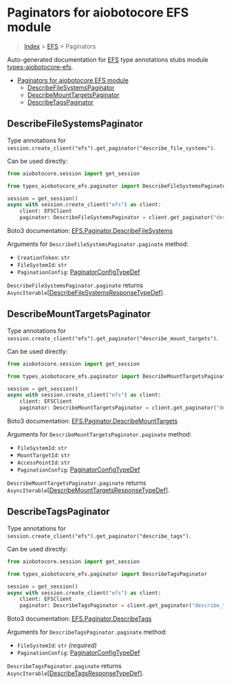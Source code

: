 <a id="paginators-for-aiobotocore-efs-module"></a>

# Paginators for aiobotocore EFS module

> [Index](..) > [EFS](.) > Paginators

Auto-generated documentation for
[EFS](https://boto3.amazonaws.com/v1/documentation/api/latest/reference/services/efs.html#EFS)
type annotations stubs module
[types-aiobotocore-efs](https://pypi.org/project/types-aiobotocore-efs/).

- [Paginators for aiobotocore EFS module](#paginators-for-aiobotocore-efs-module)
  - [DescribeFileSystemsPaginator](#describefilesystemspaginator)
  - [DescribeMountTargetsPaginator](#describemounttargetspaginator)
  - [DescribeTagsPaginator](#describetagspaginator)

<a id="describefilesystemspaginator"></a>

## DescribeFileSystemsPaginator

Type annotations for
`session.create_client("efs").get_paginator("describe_file_systems")`.

Can be used directly:

```python
from aiobotocore.session import get_session

from types_aiobotocore_efs.paginator import DescribeFileSystemsPaginator

session = get_session()
async with session.create_client("efs") as client:
    client: EFSClient
    paginator: DescribeFileSystemsPaginator = client.get_paginator("describe_file_systems")
```

Boto3 documentation:
[EFS.Paginator.DescribeFileSystems](https://boto3.amazonaws.com/v1/documentation/api/latest/reference/services/efs.html#EFS.Paginator.DescribeFileSystems)

Arguments for `DescribeFileSystemsPaginator.paginate` method:

- `CreationToken`: `str`
- `FileSystemId`: `str`
- `PaginationConfig`:
  [PaginatorConfigTypeDef](./type_defs.md#paginatorconfigtypedef)

`DescribeFileSystemsPaginator.paginate` returns
`AsyncIterable`\[[DescribeFileSystemsResponseTypeDef](./type_defs.md#describefilesystemsresponsetypedef)\].

<a id="describemounttargetspaginator"></a>

## DescribeMountTargetsPaginator

Type annotations for
`session.create_client("efs").get_paginator("describe_mount_targets")`.

Can be used directly:

```python
from aiobotocore.session import get_session

from types_aiobotocore_efs.paginator import DescribeMountTargetsPaginator

session = get_session()
async with session.create_client("efs") as client:
    client: EFSClient
    paginator: DescribeMountTargetsPaginator = client.get_paginator("describe_mount_targets")
```

Boto3 documentation:
[EFS.Paginator.DescribeMountTargets](https://boto3.amazonaws.com/v1/documentation/api/latest/reference/services/efs.html#EFS.Paginator.DescribeMountTargets)

Arguments for `DescribeMountTargetsPaginator.paginate` method:

- `FileSystemId`: `str`
- `MountTargetId`: `str`
- `AccessPointId`: `str`
- `PaginationConfig`:
  [PaginatorConfigTypeDef](./type_defs.md#paginatorconfigtypedef)

`DescribeMountTargetsPaginator.paginate` returns
`AsyncIterable`\[[DescribeMountTargetsResponseTypeDef](./type_defs.md#describemounttargetsresponsetypedef)\].

<a id="describetagspaginator"></a>

## DescribeTagsPaginator

Type annotations for
`session.create_client("efs").get_paginator("describe_tags")`.

Can be used directly:

```python
from aiobotocore.session import get_session

from types_aiobotocore_efs.paginator import DescribeTagsPaginator

session = get_session()
async with session.create_client("efs") as client:
    client: EFSClient
    paginator: DescribeTagsPaginator = client.get_paginator("describe_tags")
```

Boto3 documentation:
[EFS.Paginator.DescribeTags](https://boto3.amazonaws.com/v1/documentation/api/latest/reference/services/efs.html#EFS.Paginator.DescribeTags)

Arguments for `DescribeTagsPaginator.paginate` method:

- `FileSystemId`: `str` *(required)*
- `PaginationConfig`:
  [PaginatorConfigTypeDef](./type_defs.md#paginatorconfigtypedef)

`DescribeTagsPaginator.paginate` returns
`AsyncIterable`\[[DescribeTagsResponseTypeDef](./type_defs.md#describetagsresponsetypedef)\].
